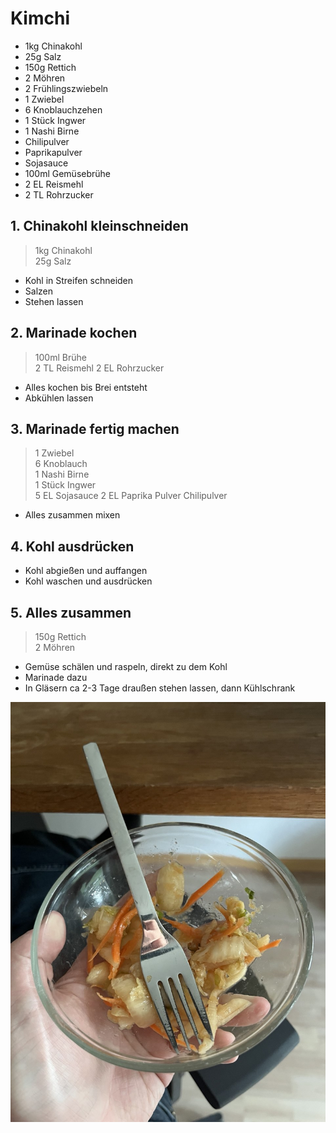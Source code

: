 # Kimchi

- 1kg Chinakohl
- 25g Salz
- 150g Rettich
- 2 Möhren
- 2 Frühlingszwiebeln
- 1 Zwiebel
- 6 Knoblauchzehen
- 1 Stück Ingwer
- 1 Nashi Birne
- Chilipulver
- Paprikapulver
- Sojasauce
- 100ml Gemüsebrühe
- 2 EL Reismehl
- 2 TL Rohrzucker

## 1. Chinakohl kleinschneiden

> 1kg Chinakohl  
25g Salz

- Kohl in Streifen schneiden
- Salzen
- Stehen lassen

## 2. Marinade kochen

> 100ml Brühe  
2 TL Reismehl
2 EL Rohrzucker

- Alles kochen bis Brei entsteht
- Abkühlen lassen

## 3. Marinade fertig machen

> 1 Zwiebel  
6 Knoblauch  
1 Nashi Birne  
1 Stück Ingwer  
5 EL Sojasauce
2 EL Paprika Pulver
Chilipulver

- Alles zusammen mixen

## 4. Kohl ausdrücken

- Kohl abgießen und auffangen
- Kohl waschen und ausdrücken

## 5. Alles zusammen

> 150g Rettich  
2 Möhren

- Gemüse schälen und raspeln, direkt zu dem Kohl
- Marinade dazu
- In Gläsern ca 2-3 Tage draußen stehen lassen, dann Kühlschrank

![Kimchi](./kimchi.jpg)

